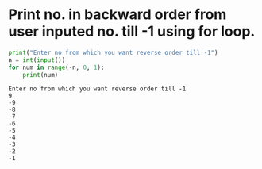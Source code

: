 # Print no. in backward order from user inputed no. till -1 using for loop.


```python
print("Enter no from which you want reverse order till -1")
n = int(input())
for num in range(-n, 0, 1):
    print(num)
```

    Enter no from which you want reverse order till -1
    9
    -9
    -8
    -7
    -6
    -5
    -4
    -3
    -2
    -1
    


```python

```
